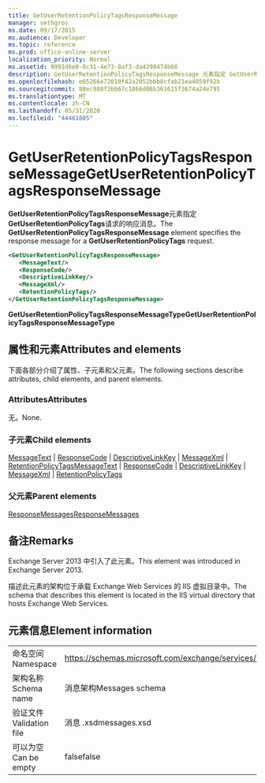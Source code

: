 ```yaml
---
title: GetUserRetentionPolicyTagsResponseMessage
manager: sethgros
ms.date: 09/17/2015
ms.audience: Developer
ms.topic: reference
ms.prod: office-online-server
localization_priority: Normal
ms.assetid: 9991d6e0-8c31-4e73-8af3-da4298474b66
description: GetUserRetentionPolicyTagsResponseMessage 元素指定 GetUserRetentionPolicyTags 请求的响应消息。
ms.openlocfilehash: e65266e72010f42a2052bbb8cfab21ea4059f92b
ms.sourcegitcommit: 88ec988f2bb67c1866d06b361615f3674a24e795
ms.translationtype: MT
ms.contentlocale: zh-CN
ms.lasthandoff: 05/31/2020
ms.locfileid: "44461805"
---
```

# <a name="getuserretentionpolicytagsresponsemessage"></a><span data-ttu-id="10be9-103">GetUserRetentionPolicyTagsResponseMessage</span><span class="sxs-lookup"><span data-stu-id="10be9-103">GetUserRetentionPolicyTagsResponseMessage</span></span>

<span data-ttu-id="10be9-104">**GetUserRetentionPolicyTagsResponseMessage**元素指定**GetUserRetentionPolicyTags**请求的响应消息。</span><span class="sxs-lookup"><span data-stu-id="10be9-104">The **GetUserRetentionPolicyTagsResponseMessage** element specifies the response message for a **GetUserRetentionPolicyTags** request.</span></span> 
  
```XML
<GetUserRetentionPolicyTagsResponseMessage>
   <MessageText/>
   <ResponseCode/>
   <DescriptiveLinkKey/>
   <MessageXml/>
   <RetentionPolicyTags/>
</GetUserRetentionPolicyTagsResponseMessage>
```

 <span data-ttu-id="10be9-105">**GetUserRetentionPolicyTagsResponseMessageType**</span><span class="sxs-lookup"><span data-stu-id="10be9-105">**GetUserRetentionPolicyTagsResponseMessageType**</span></span>
## <a name="attributes-and-elements"></a><span data-ttu-id="10be9-106">属性和元素</span><span class="sxs-lookup"><span data-stu-id="10be9-106">Attributes and elements</span></span>

<span data-ttu-id="10be9-107">下面各部分介绍了属性、子元素和父元素。</span><span class="sxs-lookup"><span data-stu-id="10be9-107">The following sections describe attributes, child elements, and parent elements.</span></span>
  
### <a name="attributes"></a><span data-ttu-id="10be9-108">Attributes</span><span class="sxs-lookup"><span data-stu-id="10be9-108">Attributes</span></span>

<span data-ttu-id="10be9-109">无。</span><span class="sxs-lookup"><span data-stu-id="10be9-109">None.</span></span>
  
### <a name="child-elements"></a><span data-ttu-id="10be9-110">子元素</span><span class="sxs-lookup"><span data-stu-id="10be9-110">Child elements</span></span>

<span data-ttu-id="10be9-111">[MessageText](messagetext.md)  | [ResponseCode](responsecode.md)  | [DescriptiveLinkKey](descriptivelinkkey.md)  | [MessageXml](messagexml.md)  | [RetentionPolicyTags](retentionpolicytags.md)</span><span class="sxs-lookup"><span data-stu-id="10be9-111">[MessageText](messagetext.md) | [ResponseCode](responsecode.md) | [DescriptiveLinkKey](descriptivelinkkey.md) | [MessageXml](messagexml.md) | [RetentionPolicyTags](retentionpolicytags.md)</span></span>
  
### <a name="parent-elements"></a><span data-ttu-id="10be9-112">父元素</span><span class="sxs-lookup"><span data-stu-id="10be9-112">Parent elements</span></span>

[<span data-ttu-id="10be9-113">ResponseMessages</span><span class="sxs-lookup"><span data-stu-id="10be9-113">ResponseMessages</span></span>](responsemessages.md)
  
## <a name="remarks"></a><span data-ttu-id="10be9-114">备注</span><span class="sxs-lookup"><span data-stu-id="10be9-114">Remarks</span></span>

<span data-ttu-id="10be9-115">Exchange Server 2013 中引入了此元素。</span><span class="sxs-lookup"><span data-stu-id="10be9-115">This element was introduced in Exchange Server 2013.</span></span>
  
<span data-ttu-id="10be9-116">描述此元素的架构位于承载 Exchange Web Services 的 IIS 虚拟目录中。</span><span class="sxs-lookup"><span data-stu-id="10be9-116">The schema that describes this element is located in the IIS virtual directory that hosts Exchange Web Services.</span></span>
  
## <a name="element-information"></a><span data-ttu-id="10be9-117">元素信息</span><span class="sxs-lookup"><span data-stu-id="10be9-117">Element information</span></span>

|||
|:-----|:-----|
|<span data-ttu-id="10be9-118">命名空间</span><span class="sxs-lookup"><span data-stu-id="10be9-118">Namespace</span></span>  <br/> |https://schemas.microsoft.com/exchange/services/2006/messages  <br/> |
|<span data-ttu-id="10be9-119">架构名称</span><span class="sxs-lookup"><span data-stu-id="10be9-119">Schema name</span></span>  <br/> |<span data-ttu-id="10be9-120">消息架构</span><span class="sxs-lookup"><span data-stu-id="10be9-120">Messages schema</span></span>  <br/> |
|<span data-ttu-id="10be9-121">验证文件</span><span class="sxs-lookup"><span data-stu-id="10be9-121">Validation file</span></span>  <br/> |<span data-ttu-id="10be9-122">消息 .xsd</span><span class="sxs-lookup"><span data-stu-id="10be9-122">messages.xsd</span></span>  <br/> |
|<span data-ttu-id="10be9-123">可以为空</span><span class="sxs-lookup"><span data-stu-id="10be9-123">Can be empty</span></span>  <br/> |<span data-ttu-id="10be9-124">false</span><span class="sxs-lookup"><span data-stu-id="10be9-124">false</span></span>  <br/> |
   

